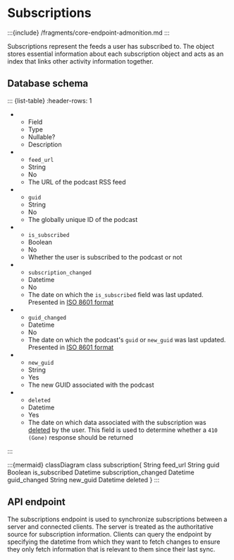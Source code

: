 # Subscriptions

:::{include} /fragments/core-endpoint-admonition.md
:::

Subscriptions represent the feeds a user has subscribed to. The object stores essential information about each subscription object and acts as an index that links other activity information together.

## Database schema

::: {list-table}
:header-rows: 1

-  -  Field
   -  Type
   -  Nullable?
   -  Description
-  -  `feed_url`
   -  String
   -  No
   -  The URL of the podcast RSS feed
-  -  `guid`
   -  String<UUID>
   -  No
   -  The globally unique ID of the podcast
-  -  `is_subscribed`
   -  Boolean
   -  No
   -  Whether the user is subscribed to the podcast or not
-  -  `subscription_changed`
   -  Datetime
   -  No
   -  The date on which the `is_subscribed` field was last updated. Presented in [ISO 8601 format](https://www.iso.org/iso-8601-date-and-time-format.html)
-  -  `guid_changed`
   -  Datetime
   -  No
   -  The date on which the podcast's `guid` or `new_guid` was last updated. Presented in [ISO 8601 format](https://www.iso.org/iso-8601-date-and-time-format.html)
-  -  `new_guid`
   -  String<UUID>
   -  Yes
   -  The new GUID associated with the podcast
-  -  `deleted`
   -  Datetime
   -  Yes
   -  The date on which data associated with the subscription was [deleted](delete.md) by the user. This field is used to determine whether a `410 (Gone)` response should be returned

:::

:::{mermaid}
classDiagram
class subscription{
String feed_url
String guid
Boolean is_subscribed
Datetime subscription_changed
Datetime guid_changed
String new_guid
Datetime deleted
}
:::

## API endpoint

The subscriptions endpoint is used to synchronize subscriptions between a server and connected clients. The server is treated as the authoritative source for subscription information. Clients can query the endpoint by specifying the datetime from which they want to fetch changes to ensure they only fetch information that is relevant to them since their last sync.
